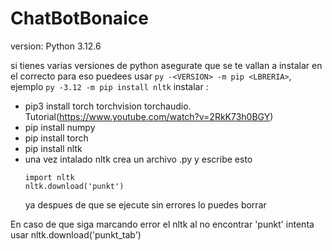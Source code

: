# ChatBotBonaice
version: Python 3.12.6

si tienes varias versiones de python asegurate que se te vallan a instalar en el correcto para eso puedees usar
`py -<VERSION> -m pip <LBRERIA>`, ejemplo `py -3.12 -m pip install nltk`
instalar : 
 * pip3 install torch torchvision torchaudio. Tutorial(https://www.youtube.com/watch?v=2RkK73h0BGY)
 * pip install numpy
 * pip install torch
 * pip install nltk 
 * una vez intalado nltk crea un archivo .py y escribe esto 
    ```
    import nltk
    nltk.download('punkt')
    ```
    ya despues de que se ejecute sin errores lo puedes borrar

En caso de que siga marcando error el nltk al no encontrar 'punkt' intenta usar nltk.download('punkt_tab')


